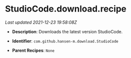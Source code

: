 # StudioCode.download.recipe

_Last updated 2021-12-23 19:58:08Z_

- **Description**: Downloads the latest version StudioCode.

- **Identifier**: `com.github.hansen-m.download.StudioCode`

- **Parent Recipes**: `None`